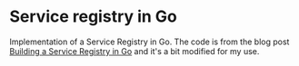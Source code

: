# Service registry in Go

Implementation of a Service Registry in Go. The code is from the blog post
[Building a Service Registry in
Go](https://rauljordan.com/2020/03/10/building-a-service-registry-in-go.html)
and it's a bit modified for my use.
